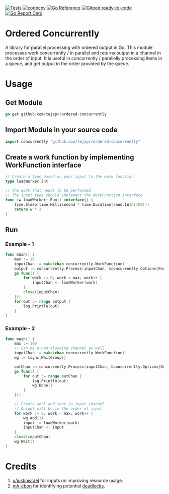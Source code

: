 <a href="https://github.com/tejzpr/ordered-concurrently/actions/workflows/tests.yml"><img src="https://github.com/tejzpr/ordered-concurrently/actions/workflows/tests.yml/badge.svg" alt="Tests"/></a>
[![codecov](https://codecov.io/gh/tejzpr/ordered-concurrently/branch/master/graph/badge.svg?token=6WIXWRO3EW)](https://codecov.io/gh/tejzpr/ordered-concurrently)
[![Go Reference](https://pkg.go.dev/badge/github.com/tejzpr/ordered-concurrently.svg)](https://pkg.go.dev/github.com/tejzpr/ordered-concurrently)
[![Gitpod ready-to-code](https://img.shields.io/badge/Gitpod-ready--to--code-blue?logo=gitpod)](https://gitpod.io/#https://github.com/tejzpr/ordered-concurrently)
[![Go Report Card](https://goreportcard.com/badge/github.com/tejzpr/ordered-concurrently)](https://goreportcard.com/report/github.com/tejzpr/ordered-concurrently)

# Ordered Concurrently
A library for parallel processing with ordered output in Go. This module processes work concurrently / in parallel and returns output in a channel in the order of input. It is useful in concurrently / parallelly processing items in a queue, and get output in the order provided by the queue.

# Usage 
## Get Module
```go
go get github.com/tejzpr/ordered-concurrently
```
## Import Module in your source code
```go
import concurrently "github.com/tejzpr/ordered-concurrently" 
```
## Create a work function by implementing WorkFunction interface
```go
// Create a type based on your input to the work function
type loadWorker int

// The work that needs to be performed
// The input type should implement the WorkFunction interface
func (w loadWorker) Run() interface{} {
	time.Sleep(time.Millisecond * time.Duration(rand.Intn(100)))
	return w * 2
}
```
## Run
### Example - 1
```go
func main() {
	max := 10
	inputChan := make(chan concurrently.WorkFunction)
	output := concurrently.Process(inputChan, &concurrently.Options{PoolSize: 10, OutChannelBuffer: 10})
	go func() {
		for work := 0; work < max; work++ {
			inputChan <- loadWorker(work)
		}
		close(inputChan)
	}()
	for out := range output {
		log.Println(out)
	}
}
```
### Example - 2
```go
func main() {
	max := 100
	// Can be a non blocking channel as well
	inputChan := make(chan concurrently.WorkFunction)
	wg := &sync.WaitGroup{}

	outChan := concurrently.Process(inputChan, &concurrently.Options{OutChannelBuffer: 2})
	go func() {
		for out := range outChan {
			log.Println(out)
			wg.Done()
		}
	}()

	// Create work and sent to input channel
	// Output will be in the order of input
	for work := 0; work < max; work++ {
		wg.Add(1)
		input := loadWorker(work)
		inputChan <- input
	}
	close(inputChan)
	wg.Wait()
}
```
# Credits
1.  [u/justinisrael](https://www.reddit.com/user/justinisrael/) for inputs on improving resource usage.
2.  [mh-cbon](https://github.com/mh-cbon) for identifying potential [deadlocks](https://github.com/tejzpr/ordered-concurrently/issues/2).
